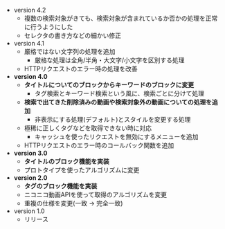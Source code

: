 * version 4.2
  - 複数の検索対象がきても、検索対象が含まれているか否かの処理を正常に行うようにした
  - セレクタの書き方などの細かい修正
* version 4.1
  - 厳格ではない文字列の処理を追加
    + 厳格な処理は全角/半角・大文字/小文字を区別する処理
  - HTTPリクエストのエラー時の処理を改善
* __version 4.0__
  - __タイトルについてのブロックからキーワードのブロックに変更__
    + タグ検索とキーワード検索という風に、検索ごとに分けて処理
  - __検索で出てきた削除済みの動画や検索対象外の動画についての処理を追加__
    + 非表示にする処理(デフォルト)とスタイルを変更する処理
  - 極稀に正しくタグなどを取得できない時に対応
    + キャッシュを使ったリクエストを無効にするメニューを追加
  - HTTPリクエストのエラー時のコールバック関数を追加
* __version 3.0__
  - __タイトルのブロック機能を実装__
  - プロトタイプを使ったアルゴリズムに変更
* __version 2.0__
  - __タグのブロック機能を実装__
  - ニコニコ動画APIを使って取得のアルゴリズムを変更
  - 重複の仕様を変更(一致 → 完全一致)
* version 1.0
  - リリース
